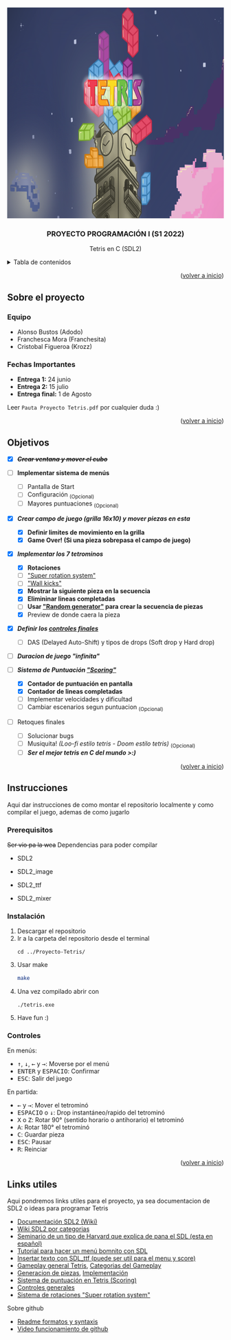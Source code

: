 <div id="top"></div>

<!-- PROJECT LOGO -->
<br />
<div align="center">
  </a>
    <img src="/assets/frontpage.png" alt="Logo" width="869" height="489">
  </a>

  <h3 align="center">PROYECTO PROGRAMACIÓN I (S1 2022)</h3>

  <p align="center">
    Tetris en C (SDL2)
    <br />
  </p>
</div>

<!-- TABLE OF CONTENTS -->
<details>
  <summary>Tabla de contenidos</summary>
  <ol>
    <li>
      <a href="#sobre-el-proyecto">Sobre el proyecto</a>
    </li>
	<li><a href="#objetivos">Objetivos</a></li>
    <li>
      <a href="#instrucciones">Instrucciones</a>
      <ul>
        <li><a href="#prerequisitos">Prerequisitos</a></li>
        <li><a href="#instalación">Instalación</a></li>
		<li><a href="#controles">Controles</a></li>
      </ul>
    </li>
    <li><a href="#links-utiles">Links utiles</a></li>
  </ol>
</details>

<p align="right">(<a href="#top">volver a inicio</a>)</p>

<!-- ABOUT THE PROJECT -->
## Sobre el proyecto
### Equipo
* Alonso Bustos (Adodo)
* Franchesca Mora (Franchesita)
* Cristobal Figueroa (Krozz)

### Fechas Importantes
* **Entrega 1:** 24 junio
* **Entrega 2:** 15 julio
* **Entrega final:** 1 de Agosto

Leer `Pauta Proyecto Tetris.pdf` por cualquier duda :)

<p align="right">(<a href="#top">volver a inicio</a>)</p>

<!-- ROADMAP -->
## Objetivos

- [x] ~~***Crear ventana y mover el cubo***~~

- [ ] **Implementar sistema de menús**
    - [ ] Pantalla de Start
    - [ ] Configuración <sub>(Opcional)</sub>
    - [ ] Mayores puntuaciones  <sub>(Opcional)</sub>

- [X] ***Crear campo de juego (grilla 16x10) y mover piezas en esta***
    - [X] **Definir limites de movimiento en la grilla**
    - [X] **Game Over! (Si una pieza sobrepasa el campo de juego)**

- [X] ***Implementar los 7 tetrominos***
    - [X] **Rotaciones**
     - [ ] ["Super rotation system"](https://tetris.wiki/Super_Rotation_System)
     - [ ] ["Wall kicks"](https://tetris.wiki/Super_Rotation_System#Wall_Kicks)
    - [X] **Mostrar la siguiente pieza en la secuencia**
    - [X] **Elimininar lineas completadas**
    - [ ] **Usar ["Random generator"](https://www.educative.io/courses/game-development-js-tetris/xlKZA7B9lLr) para crear la secuencia de piezas**
    - [X] Preview de donde caera la pieza

- [X] ***Definir los [controles finales](https://strategywiki.org/wiki/Tetris/Controls)***
    - [ ] DAS (Delayed Auto-Shift) y tipos de drops (Soft drop y Hard drop)

- [ ] ***Duracion de juego "infinita"***

- [ ] ***Sistema de Puntuación ["Scoring"](https://tetris.wiki/Scoring)***
    - [X] **Contador de puntuación en pantalla**
    - [X] **Contador de lineas completadas**
    - [ ] Implementar velocidades y dificultad
    - [ ] Cambiar escenarios segun puntuacion <sub>(Opcional)</sub>

- [ ] Retoques finales
    - [ ] Solucionar bugs
    - [ ] Musiquita! _(Loo-fi estilo tetris - Doom estilo tetris)_ <sub>(Opcional)</sub>
    - [ ] ***Ser el mejor tetris en C del mundo >:)***

<p align="right">(<a href="#top">volver a inicio</a>)</p>

<!-- GETTING STARTED -->
## Instrucciones

Aqui dar instrucciones de como montar el repositorio localmente y como compilar el juego, ademas de como jugarlo

### Prerequisitos

~~Ser vio pa la wea~~
Dependencias para poder compilar

* SDL2
 
* SDL2_image
 
* SDL2_ttf

* SDL2_mixer

### Instalación

1. Descargar el repositorio
2. Ir a la carpeta del repositorio desde el terminal
   ```
   cd ../Proyecto-Tetris/
   ```
3. Usar make
   ```sh
   make
   ```
4. Una vez compilado abrir con
   ```
   ./tetris.exe
   ```
 5. Have fun :)

### Controles

En menús:
* <kbd>↑</kbd>, <kbd>↓</kbd>, <kbd>←</kbd> y <kbd>→</kbd>: Moverse por el menú
* <kbd>ENTER</kbd> y <kbd>ESPACIO</kbd>: Confirmar
* <kbd>ESC</kbd>: Salir del juego

En partida:
* <kbd>←</kbd> y <kbd>→</kbd>: Mover el tetrominó
* <kbd>ESPACIO</kbd> o <kbd>↓</kbd>: Drop  instantáneo/rapido del tetrominó
* <kbd>X</kbd> o <kbd>Z</kbd>: Rotar 90° (sentido horario o antihorario) el tetrominó
* <kbd>A</kbd>: Rotar 180° el tetrominó
* <kbd>C</kbd>: Guardar pieza
* <kbd>ESC</kbd>: Pausar
* <kbd>R</kbd>: Reinciar

<p align="right">(<a href="#top">volver a inicio</a>)</p>

<!-- ACKNOWLEDGMENTS -->
## Links utiles

Aqui pondremos links utiles para el proyecto, ya sea documentacion de SDL2 o ideas para programar Tetris

* [Documentación SDL2 (Wiki)](https://wiki.libsdl.org/)
* [Wiki SDL2 por categorias](https://wiki.libsdl.org/APIByCategory)
* [Seminario de un tipo de Harvard que explica de pana el SDL (esta en español)](https://youtu.be/yFLa3ln16w0)
* [Tutorial para hacer un menú bomnito con SDL](https://www.parallelrealities.co.uk/tutorials/widgets/widgets1.php)
* [Insertar texto con SDL_ttf (puede ser util para el menu y score)](https://www.parallelrealities.co.uk/tutorials/ttf/ttf1.php)
* [Gameplay general Tetris](https://tetris.wiki/Gameplay_of_Tetris), [Categorias del Gameplay](https://tetris.wiki/Category:Gameplay)
* [Generacion de piezas](https://tetris.wiki/Category:Gameplay), [Implementación](https://www.educative.io/courses/game-development-js-tetris/xlKZA7B9lLr)
* [Sistema de puntuación en Tetris (Scoring)](https://tetris.wiki/Scoring)
* [Controles generales](https://strategywiki.org/wiki/Tetris/Controls)
* [Sistema de rotaciones "Super rotation system"](https://tetris.wiki/Super_Rotation_System)

Sobre github
* [Readme formatos y syntaxis](https://docs.github.com/en/get-started/writing-on-github/getting-started-with-writing-and-formatting-on-github/basic-writing-and-formatting-syntax)
* [Video funcionamiento de github](https://youtu.be/8Dd7KRpKeaE)
